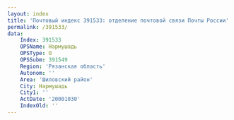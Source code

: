 ```yaml
---
layout: index
title: 'Почтовый индекс 391533: отделение почтовой связи Почты России'
permalink: /391533/
data:
    Index: 391533
    OPSName: Нармушадь
    OPSType: О
    OPSSubm: 391549
    Region: 'Рязанская область'
    Autonom: ''
    Area: 'Шиловский район'
    City: Нармушадь
    City1: ''
    ActDate: '20001030'
    IndexOld: ''
---
```

